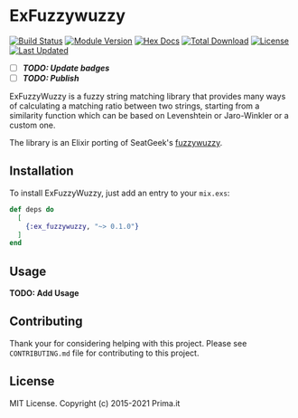 # ExFuzzywuzzy
[![Build Status](https://drone-1.prima.it/api/badges/primait/ex_fuzzywuzzy/status.svg)](https://drone-1.prima.it/primait/ex_fuzzywuzzy)
[![Module Version](https://img.shields.io/hexpm/v/ex_fuzzywuzzy.svg)](https://hex.pm/packages/ex_fuzzywuzzy)
[![Hex Docs](https://img.shields.io/badge/hex-docs-lightgreen.svg)](https://hexdocs.pm/ex_fuzzywuzzy/)
[![Total Download](https://img.shields.io/hexpm/dt/ex_fuzzywuzzy.svg)](https://hex.pm/packages/ex_fuzzywuzzy)
[![License](https://img.shields.io/hexpm/l/ex_fuzzywuzzy.svg)](https://hex.pm/packages/ex_fuzzywuzzy)
[![Last Updated](https://img.shields.io/github/last-commit/primait/ex_fuzzywuzzy.svg)](https://github.com/primait/ex_fuzzywuzzy/commits/master)

- [ ] _**TODO: Update badges**_
- [ ] _**TODO: Publish**_

ExFuzzyWuzzy is a fuzzy string matching library that provides many ways of calculating
a matching ratio between two strings, starting from a similarity function which can be
based on Levenshtein or Jaro-Winkler or a custom one.

The library is an Elixir porting of SeatGeek's [fuzzywuzzy](https://github.com/seatgeek/fuzzywuzzy).

## Installation

To install ExFuzzyWuzzy, just add an entry to your `mix.exs`:
```elixir
def deps do
  [
    {:ex_fuzzywuzzy, "~> 0.1.0"}
  ]
end
```

## Usage
<!--MDOC !-->

**TODO: Add Usage**

<!--MDOC !-->

## Contributing
Thank your for considering helping with this project. Please see
`CONTRIBUTING.md` file for contributing to this project.

## License
MIT License. Copyright (c) 2015-2021 Prima.it
